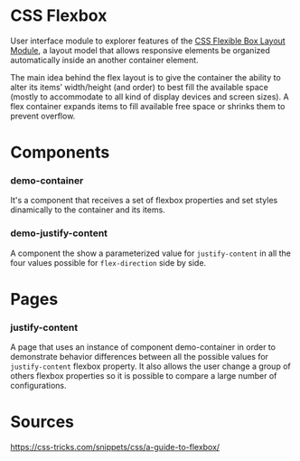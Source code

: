 CSS Flexbox
===

User interface module to explorer features of the [CSS Flexible Box Layout Module](https://www.w3.org/TR/css-flexbox/), a layout model that allows responsive elements be organized automatically inside an another container element.

The main idea behind the flex layout is to give the container the ability to alter its items’ width/height (and order) to best fill the available space (mostly to accommodate to all kind of display devices and screen sizes). A flex container expands items to fill available free space or shrinks them to prevent overflow.



# Components


### demo-container

It's a component that receives a set of flexbox properties and set styles dinamically to the container and its items.

### demo-justify-content

A component the show a parameterized value for `justify-content` in all the four values possible for `flex-direction` side by side.

# Pages

### justify-content

A page that uses an instance of component demo-container in order to demonstrate behavior differences between all the possible values for `justify-content` flexbox property. It also allows the user change a group of others flexbox properties so it is possible to compare a large number of configurations.


# Sources

https://css-tricks.com/snippets/css/a-guide-to-flexbox/

